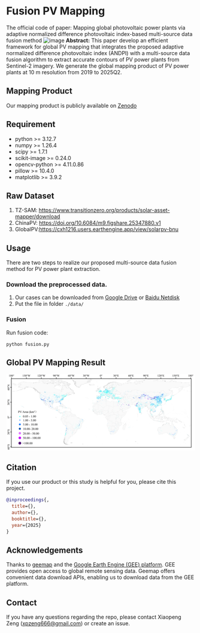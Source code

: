 # Fusion PV Mapping
The official code of paper: Mapping global photovoltaic power plants via adaptive
normalized difference photovoltaic index-based multi-source
data fusion method
![image](assets/framework.png)
**Abstract:** This paper develop an efficient framework for global PV mapping that integrates the proposed adaptive normalized difference photovoltaic index
(ANDPI) with a multi-source data fusion algorithm to extract accurate contours of PV power plants from Sentinel-2
imagery. We generate the global mapping product of PV power plants at 10 m resolution from 2019 to 2025Q2.

## Mapping Product
Our mapping product is publicly available on [Zenodo]()

## Requirement
* python >= 3.12.7
* numpy >= 1.26.4
* scipy >= 1.7.1
* scikit-image >= 0.24.0
* opencv-python >= 4.11.0.86
* pillow >= 10.4.0
* matplotlib >= 3.9.2

## Raw Dataset
1. TZ-SAM: https://www.transitionzero.org/products/solar-asset-mapper/download
2. ChinaPV: https://doi.org/10.6084/m9.figshare.25347880.v1
3. GlobalPV:https://cxh1216.users.earthengine.app/view/solarpv-bnu

## Usage
There are two steps to realize our proposed multi-source data fusion method for PV power plant extraction.
### Download the preprocessed data.
1. Our cases can be downloaded from [Google Drive](https://drive.google.com/drive/folders/1nS-LVr2jhYIkXBeiRs4hzLsfD-d3Iryi?usp=sharing)
or [Baidu Netdisk](https://pan.baidu.com/s/172XVS8_vsbFg46Ae3HML2Q?pwd=v9wc)
2. Put the file in folder `./data/`
### Fusion
Run fusion code:
```shell
python fusion.py
```
## Global PV Mapping Result
![image](assets/mapping_2025.png)

## Citation
If you use our product or this study is helpful for you, please cite this project.
```bibtex
@inproceedings{,
  title={},
  author={},
  booktitle={},
  year={2025}
}
```
## Acknowledgements
Thanks to [geemap](https://geemap.org/) and the [Google Earth Engine (GEE) platform](https://earthengine.google.com/). 
GEE provides open access to global remote sensing data. Geemap offers convenient data download APIs, enabling us to download data from the GEE platform.

## Contact
If you have any questions regarding the repo, please contact Xiaopeng Zeng (xpzeng666@gmail.com) or create an issue.

